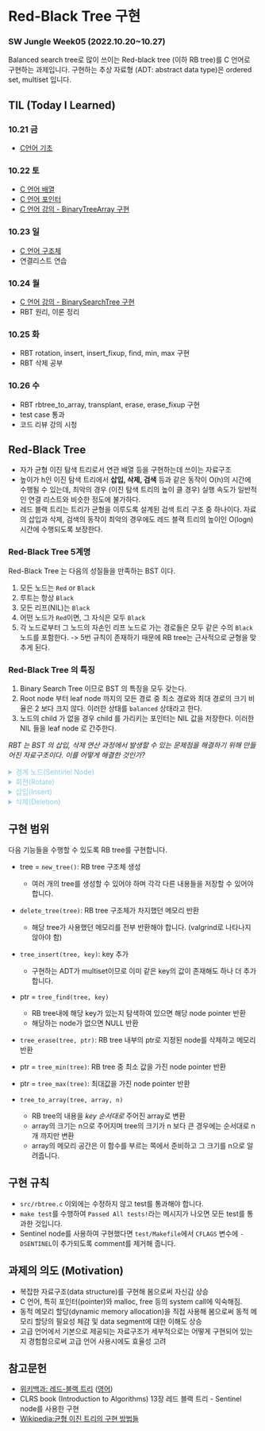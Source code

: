 # Red-Black Tree 구현
### SW Jungle Week05 (2022.10.20~10.27)
Balanced search tree로 많이 쓰이는 Red-black tree (이하 RB tree)를 C 언어로 구현하는 과제입니다.
구현하는 추상 자료형 (ADT: abstract data type)은 ordered set, multiset 입니다.

## TIL (Today I Learned)
### 10.21 금

- [C언어 기초](https://bo5mi.tistory.com/152)

### 10.22 토

- [C 언어 배열](https://bo5mi.tistory.com/154)
- [C 언어 포인터](https://bo5mi.tistory.com/155)
- [C 언어 강의 - BinaryTreeArray 구현](https://github.com/choidabom/rbtree-lab/tree/main/BinaryTree)

### 10.23 일

- [C 언어 구조체](https://bo5mi.tistory.com/156)
- 연결리스트 연습

### 10.24 월
- [C 언어 강의 - BinarySearchTree 구현](https://github.com/choidabom/rbtree-lab/tree/main/BinarySearchTree)
- RBT 원리, 이론 정리

### 10.25 화
- RBT rotation, insert, insert_fixup, find, min, max 구현
- RBT 삭제 공부

### 10.26 수
- RBT rbtree_to_array, transplant, erase, erase_fixup 구현
- test case 통과 
- 코드 리뷰 강의 시청

## Red-Black Tree

- 자가 균형 이진 탐색 트리로서 연관 배열 등을 구현하는데 쓰이는 자료구조
- 높이가 h인 이진 탐색 트리에서 **삽입, 삭제, 검색** 등과 같은 동작이 O(h)의 시간에 수행될 수 있는데, 최악의 경우 (이진 탐색 트리의 높이 클 경우) 실행 속도가 일반적인 연결 리스트와 비슷한 정도에 불가하다.
- 레드 블랙 트리는 트리가 균형을 이루도록 설계된 검색 트리 구조 중 하나이다. 자료의 삽입과 삭제, 검색의 동작이 최악의 경우에도 레드 블랙 트리의 높이인 O(logn) 시간에 수행되도록 보장한다. 

### Red-Black Tree 5계명

Red-Black Tree 는 다음의 성질들을 만족하는 BST 이다.

1.  모든 노드는 `Red` or `Black`
2.  루트는 항상 `Black`
3.  모든 리프(NIL)는 `Black`
4.  어떤 노드가 `Red`이면, 그 자식은 모두 `Black`
5.  각 노드로부터 그 노드의 자손인 리프 노드로 가는 경로들은 모두 같은 수의 `Black`노드를 포함한다. 
  -> 5번 규칙이 존재하기 때문에 RB tree는 근사적으로 균형을 맞추게 된다. 

### Red-Black Tree 의 특징

1.  Binary Search Tree 이므로 BST 의 특징을 모두 갖는다.
2.  Root node 부터 leaf node 까지의 모든 경로 중 최소 경로와 최대 경로의 크기 비율은 2 보다 크지 않다. 이러한 상태를 `balanced` 상태라고 한다.
3.  노드의 child 가 없을 경우 child 를 가리키는 포인터는 NIL 값을 저장한다. 이러한 NIL 들을 leaf node 로 간주한다.

_RBT 는 BST 의 삽입, 삭제 연산 과정에서 발생할 수 있는 문제점을 해결하기 위해 만들어진 자료구조이다. 이를 어떻게 해결한 것인가?_

<details><summary style="color:skyblue">경계 노드(Sentinel Node)</summary>
<p>
### 경계 노드(Sentinel Node)를 갖는 레드-블랙 트리

- 한계 조건을 다루기 편리하도록 트리의 경계 노드를 만들어준다.
- 루트의 부모와 모든 리프 노드는 NIL 노드여야 하고, 모든 리프 노드는 **Black**이어야 한다.
```c
// init
rbtree *new_rbtree(void) {
  rbtree *p = (rbtree *)calloc(1, sizeof(rbtree));      // 레드 블랙 트리를 생성한다.
  node_t *NIL = (node_t *)calloc(1, sizeof(rbtree));    // NIL 노드를 생성한다. 
  NIL->color = RBTREE_BLACK;                            // NIL 노드의 특성을 고려하여 색을 블랙으로 지정한다. 

  p->root = NIL;                                        // 초기 트리를 NIL 노드로 설정한다.
  p->nil = NIL;                                         // 초기 닐을 NIL 노드로 설정한다. 
  
  return p;
}
```
</p>
</details>

<details><summary style="color:skyblue">회전(Rotate)</summary>
<p>
### 회전(Rotate)

- RB tree 삽입(insert), 삭제(delete) 연산 과정에서 트리가 수정되기 때문에 RB tree의 특성을 위반할 수 있다. 이런 특성을 복구해주기 위해서 트리 내의 일부 노드들의 색깔과 포인터를 변경해야 한다.
</p>
</details>

<details><summary style="color:skyblue">삽입(Insert)</summary>
<p>
### 삽입

우선 BST 의 특성을 유지하면서 노드를 삽입을 한다. 그리고 삽입된 노드의 색깔을 **RED 로** 지정한다. Red 로 지정하는 이유는 Black-Height 변경을 최소화하기 위함이다. 삽입 결과 RBT 의 특성 위배(violation)시 노드의 색깔을 조정하고, Black-Height 가 위배되었다면 rotation 을 통해 height 를 조정한다. 이러한 과정을 통해 RBT 의 동일한 height 에 존재하는 internal node 들의 Black-height 가 같아지게 되고 최소 경로와 최대 경로의 크기 비율이 2 미만으로 유지된다.
</p>
</details>

<details><summary style="color:skyblue">삭제(Deletion)</summary>
<p>
### 삭제

삭제도 삽입과 마찬가지로 BST 의 특성을 유지하면서 해당 노드를 삭제한다. 삭제될 노드의 child 의 개수에 따라 rotation 방법이 달라지게 된다. 그리고 만약 지워진 노드의 색깔이 Black 이라면 Black-Height 가 1 감소한 경로에 black node 가 1 개 추가되도록 rotation 하고 노드의 색깔을 조정한다. 지워진 노드의 색깔이 red 라면 Violation 이 발생하지 않으므로 RBT 가 그대로 유지된다.

Java Collection 에서 TreeMap 도 내부적으로 RBT 로 이루어져 있고, HashMap 에서의 `Separate Chaining`에서도 사용된다. 그만큼 효율이 좋고 중요한 자료구조이다.
</p>
</details>

## 구현 범위
다음 기능들을 수행할 수 있도록 RB tree를 구현합니다.

- tree = `new_tree()`: RB tree 구조체 생성
  - 여러 개의 tree를 생성할 수 있어야 하며 각각 다른 내용들을 저장할 수 있어야 합니다.
- `delete_tree(tree)`: RB tree 구조체가 차지했던 메모리 반환
  - 해당 tree가 사용했던 메모리를 전부 반환해야 합니다. (valgrind로 나타나지 않아야 함)

- `tree_insert(tree, key)`: key 추가
  - 구현하는 ADT가 multiset이므로 이미 같은 key의 값이 존재해도 하나 더 추가 합니다.
- ptr = `tree_find(tree, key)`
  - RB tree내에 해당 key가 있는지 탐색하여 있으면 해당 node pointer 반환
  - 해당하는 node가 없으면 NULL 반환
- `tree_erase(tree, ptr)`: RB tree 내부의 ptr로 지정된 node를 삭제하고 메모리 반환
- ptr = `tree_min(tree)`: RB tree 중 최소 값을 가진 node pointer 반환
- ptr = `tree_max(tree)`: 최대값을 가진 node pointer 반환

- `tree_to_array(tree, array, n)`
  - RB tree의 내용을 *key 순서대로* 주어진 array로 변환
  - array의 크기는 n으로 주어지며 tree의 크기가 n 보다 큰 경우에는 순서대로 n개 까지만 변환
  - array의 메모리 공간은 이 함수를 부르는 쪽에서 준비하고 그 크기를 n으로 알려줍니다.

## 구현 규칙
- `src/rbtree.c` 이외에는 수정하지 않고 test를 통과해야 합니다.
- `make test`를 수행하여 `Passed All tests!`라는 메시지가 나오면 모든 test를 통과한 것입니다.
- Sentinel node를 사용하여 구현했다면 `test/Makefile`에서 `CFLAGS` 변수에 `-DSENTINEL`이 추가되도록 comment를 제거해 줍니다.

## 과제의 의도 (Motivation)

- 복잡한 자료구조(data structure)를 구현해 봄으로써 자신감 상승
- C 언어, 특히 포인터(pointer)와 malloc, free 등의 system call에 익숙해짐.
- 동적 메모리 할당(dynamic memory allocation)을 직접 사용해 봄으로써 동적 메모리 할당의 필요성 체감 및 data segment에 대한 이해도 상승
- 고급 언어에서 기본으로 제공되는 자료구조가 세부적으로는 어떻게 구현되어 있는지 경험함으로써 고급 언어 사용시에도 효율성 고려

## 참고문헌
- [위키백과: 레드-블랙 트리](https://ko.wikipedia.org/wiki/%EB%A0%88%EB%93%9C-%EB%B8%94%EB%9E%99_%ED%8A%B8%EB%A6%AC)
([영어](https://en.wikipedia.org/wiki/Red%E2%80%93black_tree))
- CLRS book (Introduction to Algorithms) 13장 레드 블랙 트리 - Sentinel node를 사용한 구현
- [Wikipedia:균형 이진 트리의 구현 방법들](https://en.wikipedia.org/wiki/Self-balancing_binary_search_tree#Implementations)

